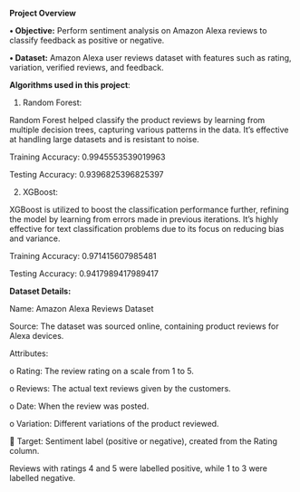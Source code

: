 **Project Overview**

**• Objective:** Perform sentiment analysis on Amazon Alexa reviews to classify feedback as
positive or negative.

**• Dataset:** Amazon Alexa user reviews dataset with features such as rating, variation,
verified reviews, and feedback.

**Algorithms used in this project**:

1. Random Forest:
   
Random Forest helped classify the product reviews by learning from multiple decision trees,
capturing various patterns in the data. It’s effective at handling large datasets and is
resistant to noise.

Training Accuracy: 0.9945553539019963

Testing Accuracy: 0.9396825396825397

2. XGBoost:

XGBoost is utilized to boost the classification performance further, refining
the model by learning from errors made in previous iterations. It’s highly effective for text
classification problems due to its focus on reducing bias and variance.

Training Accuracy: 0.971415607985481

Testing Accuracy: 0.9417989417989417

**Dataset Details:**

Name: Amazon Alexa Reviews Dataset

Source: The dataset was sourced online, containing product reviews for Alexa
devices.

Attributes:

o Rating: The review rating on a scale from 1 to 5.

o Reviews: The actual text reviews given by the customers.

o Date: When the review was posted.

o Variation: Different variations of the product reviewed.

 Target: Sentiment label (positive or negative), created from the Rating column.

Reviews with ratings 4 and 5 were labelled positive, while 1 to 3 were labelled
negative.
